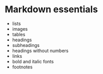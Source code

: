 # Markdown essentials

* lists
* images
* tables
* headings
* subheadings
* headings without numbers
* links
* bold and italic fonts
* footnotes

